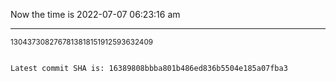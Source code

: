 Now the time is 2022-07-07 06:23:16 am

---

<small>1304373082767813818151912593632409</small>

```txt

Latest commit SHA is: 16389808bbba801b486ed836b5504e185a07fba3
```
